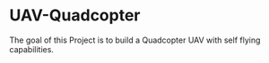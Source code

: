 # UAV-Quadcopter

The goal of this Project is to build a Quadcopter UAV with self flying capabilities. 
